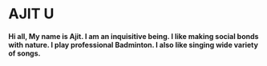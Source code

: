 # AJIT U

#### Hi all, My name is Ajit. I am an inquisitive being. I like making social bonds with nature. I play professional Badminton. I also like singing wide variety of songs.
